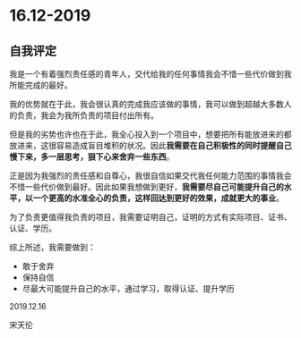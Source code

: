 # 16.12-2019

## 自我评定

我是一个有着强烈责任感的青年人，交代给我的任何事情我会不惜一些代价做到我所能完成的最好。

我的优势就在于此，我会很认真的完成我应该做的事情，我可以做到超越大多数人的负责，我会为我所负责的项目付出所有。

但是我的劣势也许也在于此，我全心投入到一个项目中，想要把所有能放进来的都放进来，这很容易造成盲目堆积的状况。因此**我需要在自己积极性的同时提醒自己慢下来，多一层思考，狠下心来舍弃一些东西**。

正是因为我强烈的责任感和自尊心，我很自信如果交代我任何能力范围的事情我会不惜一些代价做到最好。因此如果我想做到更好，**我需要尽自己可能提升自己的水平，以一个更高的水准全心的负责，这样回达到更好的效果，成就更大的事业**。

为了负责更值得我负责的项目，我需要证明自己，证明的方式有实际项目、证书、认证、学历。

综上所述，我需要做到：

- 敢于舍弃
- 保持自信
- 尽最大可能提升自己的水平，通过学习，取得认证、提升学历


2019.12.16

宋天伦